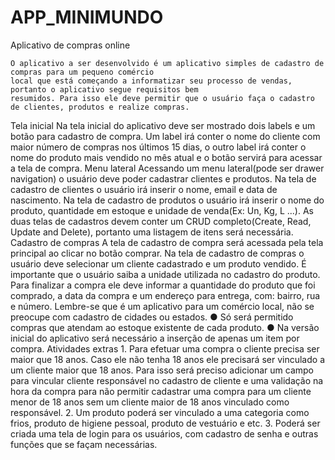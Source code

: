 # APP_MINIMUNDO
Aplicativo de compras online

    O aplicativo a ser desenvolvido é um aplicativo simples de cadastro de compras para um pequeno comércio
    local que está começando a informatizar seu processo de vendas, portanto o aplicativo segue requisitos bem
    resumidos. Para isso ele deve permitir que o usuário faça o cadastro de clientes, produtos e realize compras.
Tela inicial
    Na tela inicial do aplicativo deve ser mostrado dois labels e um botão para cadastro de compra. Um label irá
    conter o nome do cliente com maior número de compras nos últimos 15 dias, o outro label irá conter o
    nome do produto mais vendido no mês atual e o botão servirá para acessar a tela de compra.
Menu lateral
    Acessando um menu lateral(pode ser drawer navigation) o usuário deve poder cadastrar clientes e produtos.
    Na tela de cadastro de clientes o usuário irá inserir o nome, email e data de nascimento. Na tela de cadastro
    de produtos o usuário irá inserir o nome do produto, quantidade em estoque e unidade de venda(Ex: Un, Kg,
    L ...). As duas telas de cadastros devem conter um CRUD completo(Create, Read, Update and Delete),
    portanto uma listagem de itens será necessária.
Cadastro de compras
    A tela de cadastro de compra será acessada pela tela principal ao clicar no botão comprar. Na tela de
    cadastro de compras o usuário deve selecionar um cliente cadastrado e um produto vendido. É importante
    que o usuário saiba a unidade utilizada no cadastro do produto. Para finalizar a compra ele deve informar a
    quantidade do produto que foi comprado, a data da compra e um endereço para entrega, com: bairro, rua e
    número. Lembre-se que é um aplicativo para um comércio local, não se preocupe com cadastro de cidades
    ou estados.
    ● Só será permitido compras que atendam ao estoque existente de cada produto.
    ● Na versão inicial do aplicativo será necessário a inserção de apenas um item por compra.
Atividades extras
    1. Para efetuar uma compra o cliente precisa ser maior que 18 anos. Caso ele não tenha 18 anos ele
    precisará ser vinculado a um cliente maior que 18 anos. Para isso será preciso adicionar um campo
    para vincular cliente responsável no cadastro de cliente e uma validação na hora da compra para
    não permitir cadastrar uma compra para um cliente menor de 18 anos sem um cliente maior de 18
    anos vinculado como responsável.
    2. Um produto poderá ser vinculado a uma categoria como frios, produto de higiene pessoal, produto
    de vestuário e etc.
    3. Poderá ser criada uma tela de login para os usuários, com cadastro de senha e outras funções que se
    façam necessárias.
